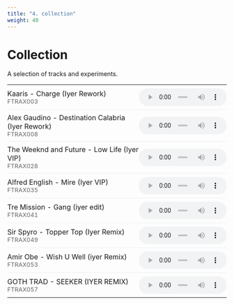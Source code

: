 ```yaml
---
title: "4. collection"
weight: 40
---
```


# Collection

A selection of tracks and experiments.

<style>
.tracks-table {
  width: 100%;
  border-collapse: collapse;
}

.tracks-table td {
  padding: 0.5em 0;
  vertical-align: middle;
}

.tracks-table td:first-child {
  width: 60%;
}

.tracks-table td:last-child {
  width: 40%;
}

.track-title {
  font-weight: normal;
}

.track-info {
  color: #666;
  font-size: 0.85em;
}

.tracks-table audio {
  width: 100%;
  height: 40px;
}

.tracks-table tr {
  border-bottom: 1px solid #eee;
}

.tracks-table tr:last-child {
  border-bottom: none;
}

@media (prefers-color-scheme: dark) {
  .track-info {
    color: #999;
  }
  .tracks-table tr {
    border-bottom-color: #333;
  }
}
</style>

<table class="tracks-table">
<tr>
  <td>
    <div class="track-title">Kaaris - Charge (Iyer Rework)</div>
    <div class="track-info">FTRAX003</div>
  </td>
  <td>
    <audio controls>
      <source src="https://tracks.auteur.ing/file/auteuring/FTRAX003%20Kaaris%20-%20Charge%20(Iyer%20Rework).mp3" type="audio/mpeg">
    </audio>
  </td>
</tr>
<tr>
  <td>
    <div class="track-title">Alex Gaudino - Destination Calabria (Iyer Rework)</div>
    <div class="track-info">FTRAX008</div>
  </td>
  <td>
    <audio controls>
      <source src="https://tracks.auteur.ing/file/auteuring/FTRAX008%20Alex%20Gaudino%20-%20Destination%20Calabria%20(Iyer%20Rework).mp3" type="audio/mpeg">
    </audio>
  </td>
</tr>
<tr>
  <td>
    <div class="track-title">The Weeknd and Future - Low Life (Iyer VIP)</div>
    <div class="track-info">FTRAX028</div>
  </td>
  <td>
    <audio controls>
      <source src="https://tracks.auteur.ing/file/auteuring/FTRAX028%20The%20Weeknd%20and%20Future%20-%20Low%20Life%20(Iyer%20VIP).mp3" type="audio/mpeg">
    </audio>
  </td>
</tr>
<tr>
  <td>
    <div class="track-title">Alfred English - Mire (Iyer VIP)</div>
    <div class="track-info">FTRAX035</div>
  </td>
  <td>
    <audio controls>
      <source src="https://tracks.auteur.ing/file/auteuring/FTRAX035%20Alfred%20English%20-%20Mire%20(Iyer%20VIP).mp3" type="audio/mpeg">
    </audio>
  </td>
</tr>
<tr>
  <td>
    <div class="track-title">Tre Mission - Gang (iyer edit)</div>
    <div class="track-info">FTRAX041</div>
  </td>
  <td>
    <audio controls>
      <source src="https://tracks.auteur.ing/file/auteuring/FTRAX041%20Tre%20Mission%20-%20Gang%20(iyer%20edit).mp3" type="audio/mpeg">
    </audio>
  </td>
</tr>
<tr>
  <td>
    <div class="track-title">Sir Spyro - Topper Top (Iyer Remix)</div>
    <div class="track-info">FTRAX049</div>
  </td>
  <td>
    <audio controls>
      <source src="https://tracks.auteur.ing/file/auteuring/FTRAX049%20Sir%20Spyro%20-%20Topper%20Top%20(Iyer%20Remix).mp3" type="audio/mpeg">
    </audio>
  </td>
</tr>
<tr>
  <td>
    <div class="track-title">Amir Obe - Wish U Well (iyer Remix)</div>
    <div class="track-info">FTRAX053</div>
  </td>
  <td>
    <audio controls>
      <source src="https://tracks.auteur.ing/file/auteuring/FTRAX053%20Amir%20Obe%20-%20Wish%20U%20Well%20(iyer%20Remix).mp3" type="audio/mpeg">
    </audio>
  </td>
</tr>
<tr>
  <td>
    <div class="track-title">GOTH TRAD - SEEKER (IYER REMIX)</div>
    <div class="track-info">FTRAX057</div>
  </td>
  <td>
    <audio controls>
      <source src="https://tracks.auteur.ing/file/auteuring/FTRAX057%20GOTH%20TRAD%20-%20SEEKER%20(IYER%20REMIX).mp3" type="audio/mpeg">
    </audio>
  </td>
</tr>
</table>